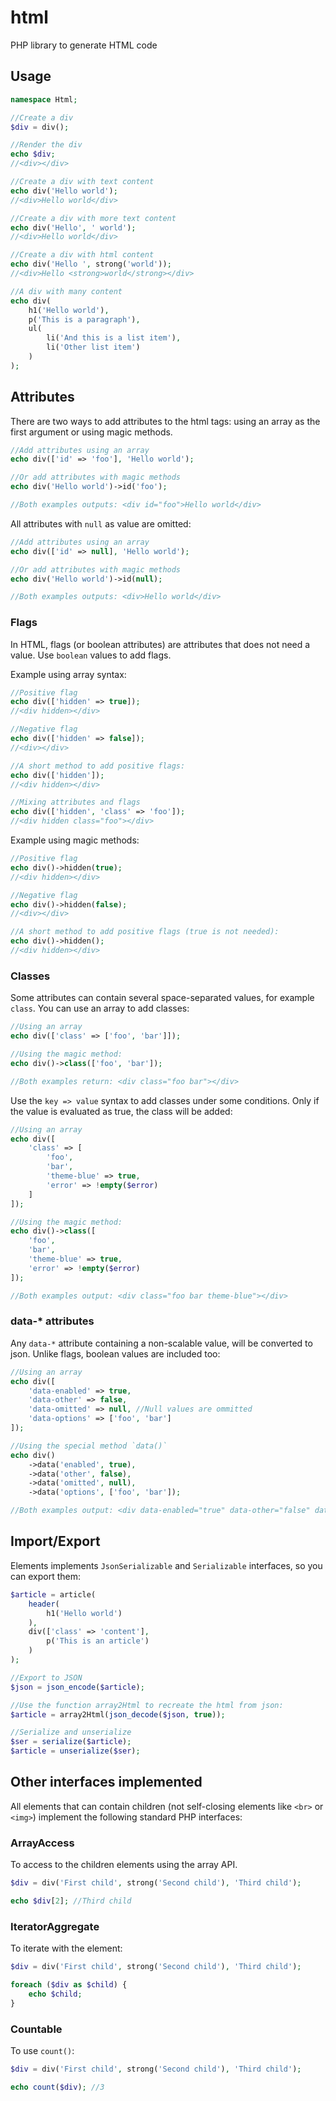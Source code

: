# html
PHP library to generate HTML code

## Usage

```php
namespace Html;

//Create a div
$div = div();

//Render the div
echo $div;
//<div></div>

//Create a div with text content
echo div('Hello world');
//<div>Hello world</div>

//Create a div with more text content
echo div('Hello', ' world');
//<div>Hello world</div>

//Create a div with html content
echo div('Hello ', strong('world'));
//<div>Hello <strong>world</strong></div>

//A div with many content
echo div(
    h1('Hello world'),
    p('This is a paragraph'),
    ul(
        li('And this is a list item'),
        li('Other list item')
    )
);
```

## Attributes

There are two ways to add attributes to the html tags: using an array as the first argument or using magic methods.

```php
//Add attributes using an array
echo div(['id' => 'foo'], 'Hello world');

//Or add attributes with magic methods
echo div('Hello world')->id('foo');

//Both examples outputs: <div id="foo">Hello world</div>
```

All attributes with `null` as value are omitted:

```php
//Add attributes using an array
echo div(['id' => null], 'Hello world');

//Or add attributes with magic methods
echo div('Hello world')->id(null);

//Both examples outputs: <div>Hello world</div>
```

### Flags

In HTML, flags (or boolean attributes) are attributes that does not need a value. Use `boolean` values to add flags.

Example using array syntax:

```php
//Positive flag 
echo div(['hidden' => true]);
//<div hidden></div>

//Negative flag 
echo div(['hidden' => false]);
//<div></div>

//A short method to add positive flags:
echo div(['hidden']);
//<div hidden></div>

//Mixing attributes and flags
echo div(['hidden', 'class' => 'foo']);
//<div hidden class="foo"></div>
```

Example using magic methods:
```php
//Positive flag 
echo div()->hidden(true);
//<div hidden></div>

//Negative flag 
echo div()->hidden(false);
//<div></div>

//A short method to add positive flags (true is not needed):
echo div()->hidden();
//<div hidden></div>
```

### Classes

Some attributes can contain several space-separated values, for example `class`. You can use an array to add classes:

```php
//Using an array
echo div(['class' => ['foo', 'bar']]);

//Using the magic method:
echo div()->class(['foo', 'bar']);

//Both examples return: <div class="foo bar"></div>
```

Use the `key => value` syntax to add classes under some conditions. Only if the value is evaluated as true, the class will be added:

```php
//Using an array
echo div([
    'class' => [
        'foo',
        'bar',
        'theme-blue' => true,
        'error' => !empty($error)
    ]
]);

//Using the magic method:
echo div()->class([
    'foo',
    'bar',
    'theme-blue' => true,
    'error' => !empty($error)
]);

//Both examples output: <div class="foo bar theme-blue"></div>
```

### data-* attributes

Any `data-*` attribute containing a non-scalable value, will be converted to json. Unlike flags, boolean values are included too:

```php
//Using an array
echo div([
    'data-enabled' => true,
    'data-other' => false,
    'data-omitted' => null, //Null values are ommitted
    'data-options' => ['foo', 'bar']
]);

//Using the special method `data()`
echo div()
    ->data('enabled', true),
    ->data('other', false),
    ->data('omitted', null),
    ->data('options', ['foo', 'bar']);

//Both examples output: <div data-enabled="true" data-other="false" data-options="[&quot;foo&quot;,&quot;bar&quot;]"></div>
```

## Import/Export

Elements implements `JsonSerializable` and `Serializable` interfaces, so you can export them:

```php
$article = article(
    header(
        h1('Hello world')
    ),
    div(['class' => 'content'],
        p('This is an article')
    )
);

//Export to JSON
$json = json_encode($article);

//Use the function array2Html to recreate the html from json:
$article = array2Html(json_decode($json, true));

//Serialize and unserialize
$ser = serialize($article);
$article = unserialize($ser);
```

## Other interfaces implemented

All elements that can contain children (not self-closing elements like `<br>` or `<img>`) implement the following standard PHP interfaces:

### ArrayAccess

To access to the children elements using the array API.

```php
$div = div('First child', strong('Second child'), 'Third child');

echo $div[2]; //Third child
```

### IteratorAggregate

To iterate with the element:

```php
$div = div('First child', strong('Second child'), 'Third child');

foreach ($div as $child) {
    echo $child;
}
```

### Countable

To use `count()`:

```php
$div = div('First child', strong('Second child'), 'Third child');

echo count($div); //3
```
